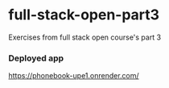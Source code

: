 # full-stack-open-part3

Exercises from full stack open course's part 3

### Deployed app

https://phonebook-upe1.onrender.com/
